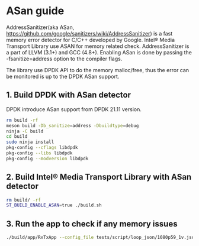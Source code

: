 # ASan guide

AddressSanitizer(aka ASan, <https://github.com/google/sanitizers/wiki/AddressSanitizer>) is a fast memory error detector for C/C++ developed by Google. Intel® Media Transport Library use ASAN for memory related check. AddressSanitizer is a part of LLVM (3.1+) and GCC (4.8+). Enabling ASan is done by passing the -fsanitize=address option to the compiler flags.

The library use DPDK API to do the memory malloc/free, thus the error can be monitored is up to the DPDK ASan support.

## 1. Build DPDK with ASan detector

DPDK introduce ASan support from DPDK 21.11 version.

```bash
rm build -rf
meson build -Db_sanitize=address -Dbuildtype=debug
ninja -C build
cd build
sudo ninja install
pkg-config --cflags libdpdk
pkg-config --libs libdpdk
pkg-config --modversion libdpdk
```

## 2. Build Intel® Media Transport Library with ASan detector

```bash
rm build/ -rf
ST_BUILD_ENABLE_ASAN=true ./build.sh
```

## 3. Run the app to check if any memory issues

```bash
./build/app/RxTxApp --config_file tests/script/loop_json/1080p59_1v.json
```
